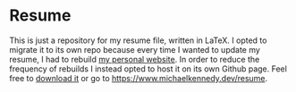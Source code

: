 # Resume


This is just a repository for my resume file, written in LaTeX. I opted to migrate it to its own repo because every time I wanted to
update my resume, I had to rebuild [my personal website](https://www.michaelkennedy.dev). In order to reduce the frequency of rebuilds
I instead opted to host it on its own Github page. Feel free to [download it](MichaelKennedy_Resume.pdf) or go to https://www.michaelkennedy.dev/resume.
